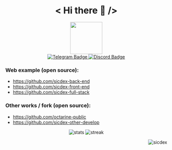  <h1 align="center"> < Hi there 👋 /> </h1>

<div id="header" align="center">
  <img src="https://media2.giphy.com/media/CAIgh8LKFbIciGx5Qe/giphy.gif?cid=ecf05e473nho6yps4f9kgnqq2lrv80z7c9vng5lsc10buoe5&rid=giphy.gif&ct=s" width="100"/>
</div>

<div id="badges" align="center">
  <a href="https://t.me/slcdex" target="_blank">
    <img src="https://img.shields.io/badge/Telegram-red?style=for-the-badge&logo=telegram&logoColor=white" alt="Telegram Badge"/>
  </a>
  <a href="https://discord.gg/SicdeX#7902" target="_blank">
    <img src="https://img.shields.io/badge/Discord-red?style=for-the-badge&logo=discord&logoColor=white" alt="Discord Badge"/>
  </a>
</div>


### Web example (open source):
+ https://github.com/sicdex-back-end
+ https://github.com/sicdex-front-end
+ https://github.com/sicdex-full-stack

### Other works / fork (open source):
+ https://github.com/octarine-public
+ https://github.com/sicdex-other-develop

<div id="footer" align="center">
   <img src="https://github-readme-stats.vercel.app/api?username=Sicdex&theme=react&show_icons=true&hide_border=true&count_private=true" alt="stats" />
   <img src="https://github-readme-streak-stats.herokuapp.com/?user=Sicdex&theme=react&hide_border=true" alt="streak" />
</div>
<p align="right"> <img src="https://komarev.com/ghpvc/?username=sicdex&label=Profile%20views&color=0e75b6&style=flat" alt="sicdex" /> </p>
